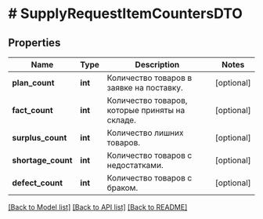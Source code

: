 # # SupplyRequestItemCountersDTO

## Properties

Name | Type | Description | Notes
------------ | ------------- | ------------- | -------------
**plan_count** | **int** | Количество товаров в заявке на поставку. | [optional]
**fact_count** | **int** | Количество товаров, которые приняты на складе. | [optional]
**surplus_count** | **int** | Количество лишних товаров. | [optional]
**shortage_count** | **int** | Количество товаров с недостатками. | [optional]
**defect_count** | **int** | Количество товаров с браком. | [optional]

[[Back to Model list]](../../README.md#models) [[Back to API list]](../../README.md#endpoints) [[Back to README]](../../README.md)
